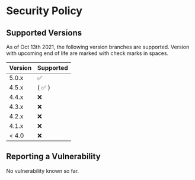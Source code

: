 # Security Policy

## Supported Versions

As of Oct 13th 2021, the following version branches are supported. Version with upcoming end of life are marked with check marks in spaces.

| Version | Supported          |
| ------- | ------------------ |
| 5.0.x   | :white_check_mark: |
| 4.5.x   | ( :white_check_mark: ) |
| 4.4.x   | :x: |
| 4.3.x   | :x: |
| 4.2.x   | :x: |
| 4.1.x   | :x: |
| < 4.0   | :x: |

## Reporting a Vulnerability

No vulnerability known so far.
